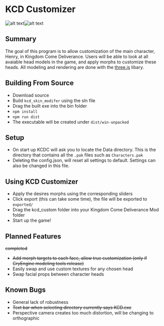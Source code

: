 # KCD Customizer
![alt text](https://user-images.githubusercontent.com/13967957/42805925-f81432c8-8961-11e8-973b-812f0e6ae8e6.PNG "App demo")![alt text](https://user-images.githubusercontent.com/13967957/42805913-ed1c0e72-8961-11e8-8dfe-0128c7a720a7.jpg "In-Game Shot")

## Summary
The goal of this program is to allow customization of the main character, Henry, in Kingdom Come Deliverance. Users will be able to look at all avaiable head models in the game, and apply morphs to customize these heads. All modeling and rendering are done with the [three.js](https://threejs.org/) libary.

## Building From Source
* Download source
* Build `kcd_skin_modifer` using the sln file
* Drag the built exe into the bin folder
* `npm install`
* `npm run dist`
* The executable will be created under `dist/win-unpacked`

## Setup
* On start up KCDC will ask you to locate the Data directory. This is the directory that contains all the `.pak` files such as `Characters.pak`
* Deleting the config.json, will reset all settings to default. Settings can also be changed in this file.

## Using KCD Customizer
* Apply the desires morphs using the corresponding sliders
* Click export (this can take some time), the file will be exported to `exported/`
* Drag the kcd_custom folder into your Kingdom Come Deliverance Mod folder
* Start up the game!

## Planned Features
~~completed~~
* ~~Add morph targets to each face, allow true customization (only if CryEngine modeling tools release)~~
* Easily swap and use custom textures for any chosen head
* Swap facial props between character heads

## Known Bugs
* General lack of robustness
* ~~Text bar when selecting directory currently says KCD.exe~~
* Perspective camera creates too much distortion, will be changing to orthographic